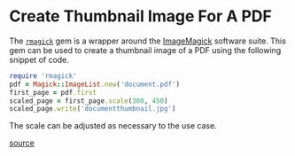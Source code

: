 # Create Thumbnail Image For A PDF

The [`rmagick`](https://rmagick/github.io/) gem is a wrapper around the [ImageMagick](http://www.imagemagick.org/script/index.php) software suite. This gem can be used to create a thumbnail image of a PDF using the following snippet of code.

```ruby
require 'rmagick'
pdf = Magick::ImageList.new('document.pdf')
first_page = pdf.first
scaled_page = first_page.scale(300, 450)
scaled_page.write('documentthumbnail.jpg')
```

The scale can be adjusted as necessary to the use case.

[source](http://stackoverflow.com/questions/65250/convert-a-doc-or-pdf-to-an-image-and-display-a-thumbnail-in-ruby)